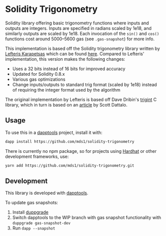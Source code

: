 # Solidity Trigonometry

Solidity library offering basic trigonometry functions where inputs and outputs are integers.
Inputs are specified in radians scaled by 1e18, and similarly outputs are scaled by 1e18.
Each invocation of the `sin()` and `cos()` functions cost around 5000&ndash;5600 gas (see `.gas-snapshot`) for more info.

This implementation is based off the Solidity trigonometry library written by
[Lefteris Karapetsas](https://twitter.com/LefterisJP)
which can be found [here](https://github.com/Sikorkaio/sikorka/blob/e75c91925c914beaedf4841c0336a806f2b5f66d/contracts/trigonometry.sol).
Compared to Lefteris' implementation, this version makes the following changes:
- Uses a 32 bits instead of 16 bits for improved accuracy
- Updated for Solidity 0.8.x
- Various gas optimizations
- Change inputs/outputs to standard trig format (scaled by 1e18) instead of requiring the integer format used by the algorithm

The original implementation by Lefteris is based off Dave Dribin's [trigint](http://www.dribin.org/dave/trigint/) C library,
which in turn is based on an [article](http://web.archive.org/web/20120301144605/http://www.dattalo.com/technical/software/pic/picsine.html) by Scott Dattalo.

## Usage

To use this in a [dapptools](https://github.com/dapphub/dapptools/) project, install it with:

```sh
dapp install https://github.com/mds1/solidity-trigonometry
```

There is currently no npm package, so for projects using [Hardhat](https://hardhat.org/) or other development frameworks, use:

```sh
yarn add https://github.com/mds1/solidity-trigonometry.git
```

## Development

This library is developed with [dapptools](https://github.com/dapphub/dapptools/).

To update gas snapshots:
1. Install [duppgrade](https://github.com/Rari-Capital/duppgrade)
2. Switch dapptools to the WIP branch with gas snapshot functionality with `duppgrade gas-snapshot-dev`
3. Run `dapp --snapshot`
